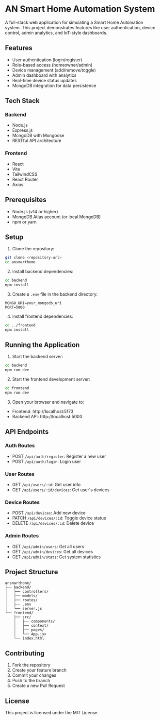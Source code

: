 # AN Smart Home Automation System

A full-stack web application for simulating a Smart Home Automation system. This project demonstrates features like user authentication, device control, admin analytics, and IoT-style dashboards.

## Features

- User authentication (login/register)
- Role-based access (homeowner/admin)
- Device management (add/remove/toggle)
- Admin dashboard with analytics
- Real-time device status updates
- MongoDB integration for data persistence

## Tech Stack

### Backend
- Node.js
- Express.js
- MongoDB with Mongoose
- RESTful API architecture

### Frontend
- React
- Vite
- TailwindCSS
- React Router
- Axios

## Prerequisites

- Node.js (v14 or higher)
- MongoDB Atlas account (or local MongoDB)
- npm or yarn

## Setup

1. Clone the repository:
```bash
git clone <repository-url>
cd ansmarthome
```

2. Install backend dependencies:
```bash
cd backend
npm install
```

3. Create a `.env` file in the backend directory:
```
MONGO_URI=your_mongodb_uri
PORT=5000
```

4. Install frontend dependencies:
```bash
cd ../frontend
npm install
```

## Running the Application

1. Start the backend server:
```bash
cd backend
npm run dev
```

2. Start the frontend development server:
```bash
cd frontend
npm run dev
```

3. Open your browser and navigate to:
- Frontend: http://localhost:5173
- Backend API: http://localhost:5000

## API Endpoints

### Auth Routes
- POST `/api/auth/register`: Register a new user
- POST `/api/auth/login`: Login user

### User Routes
- GET `/api/users/:id`: Get user info
- GET `/api/users/:id/devices`: Get user's devices

### Device Routes
- POST `/api/devices`: Add new device
- PATCH `/api/devices/:id`: Toggle device status
- DELETE `/api/devices/:id`: Delete device

### Admin Routes
- GET `/api/admin/users`: Get all users
- GET `/api/admin/devices`: Get all devices
- GET `/api/admin/stats`: Get system statistics

## Project Structure

```
ansmarthome/
├── backend/
│   ├── controllers/
│   ├── models/
│   ├── routes/
│   ├── .env
│   └── server.js
└── frontend/
    ├── src/
    │   ├── components/
    │   ├── context/
    │   ├── pages/
    │   └── App.jsx
    └── index.html
```

## Contributing

1. Fork the repository
2. Create your feature branch
3. Commit your changes
4. Push to the branch
5. Create a new Pull Request

## License

This project is licensed under the MIT License. 